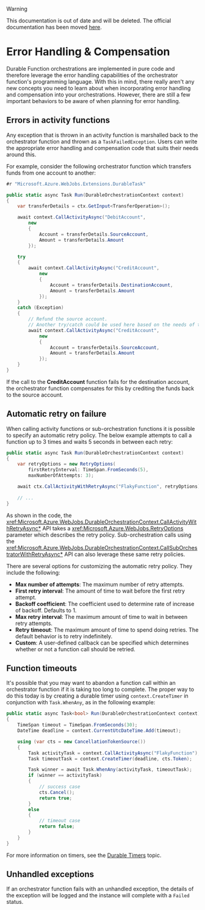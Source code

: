 > [!WARNING]
> This documentation is out of date and will be deleted. The official documentation has been moved [here](https://docs.microsoft.com/en-us/azure/azure-functions/durable-functions-error-handling).

# Error Handling & Compensation
Durable Function orchestrations are implemented in pure code and therefore leverage the error handling capabilities of the orchestrator function's programming language. With this in mind, there really aren't any new concepts you need to learn about when incorporating error handling and compensation into your orchestrations. However, there are still a few important behaviors to be aware of when planning for error handling.

## Errors in activity functions
Any exception that is thrown in an activity function is marshalled back to the orchestrator function and thrown as a `TaskFailedException`. Users can write the appropriate error handling and compensation code that suits their needs around this.

For example, consider the following orchestrator function which transfers funds from one account to another:

```csharp
#r "Microsoft.Azure.WebJobs.Extensions.DurableTask"

public static async Task Run(DurableOrchestrationContext context)
{
    var transferDetails = ctx.GetInput<TransferOperation>();

    await context.CallActivityAsync("DebitAccount",
        new
        { 
            Account = transferDetails.SourceAccount,
            Amount = transferDetails.Amount
        });

    try
    {
        await context.CallActivityAsync("CreditAccount",         
            new
            { 
                Account = transferDetails.DestinationAccount,
                Amount = transferDetails.Amount
            });
    }
    catch (Exception)
    {
        // Refund the source account.
        // Another try/catch could be used here based on the needs of the application.
        await context.CallActivityAsync("CreditAccount",         
            new
            { 
                Account = transferDetails.SourceAccount,
                Amount = transferDetails.Amount
            });
    }
}
```

If the call to the **CreditAccount** function fails for the destination account, the orchestrator function compensates for this by crediting the funds back to the source account.

## Automatic retry on failure
When calling activity functions or sub-orchestration functions it is possible to specify an automatic retry policy. The below example attempts to call a function up to 3 times and waits 5 seconds in between each retry:

```csharp
public static async Task Run(DurableOrchestrationContext context)
{
    var retryOptions = new RetryOptions(
        firstRetryInterval: TimeSpan.FromSeconds(5),
        maxNumberOfAttempts: 3);

    await ctx.CallActivityWithRetryAsync("FlakyFunction", retryOptions);
    
    // ...
}
```
As shown in the code, the <xref:Microsoft.Azure.WebJobs.DurableOrchestrationContext.CallActivityWithRetryAsync*> API takes a <xref:Microsoft.Azure.WebJobs.RetryOptions> parameter which describes the retry policy. Sub-orchestration calls using the <xref:Microsoft.Azure.WebJobs.DurableOrchestrationContext.CallSubOrchestratorWithRetryAsync*> API can also leverage these same retry policies.

There are several options for customizing the automatic retry policy. They include the following:

* **Max number of attempts**: The maximum number of retry attempts.
* **First retry interval**: The amount of time to wait before the first retry attempt.
* **Backoff coefficient**: The coefficient used to determine rate of increase of backoff. Defaults to 1.
* **Max retry interval**: The maximum amount of time to wait in between retry attempts.
* **Retry timeout**: The maximum amount of time to spend doing retries. The default behavior is to retry indefinitely.
* **Custom**: A user-defined callback can be specified which determines whether or not a function call should be retried.

## Function timeouts
It's possible that you may want to abandon a function call within an orchestrator function if it is taking too long to complete. The proper way to do this today is by creating a durable timer using `context.CreateTimer` in conjunction with `Task.WhenAny`, as in the following example:

```csharp
public static async Task<bool> Run(DurableOrchestrationContext context)
{
    TimeSpan timeout = TimeSpan.FromSeconds(30);
    DateTime deadline = context.CurrentUtcDateTime.Add(timeout);

    using (var cts = new CancellationTokenSource())
    {
        Task activityTask = context.CallActivityAsync("FlakyFunction");
        Task timeoutTask = context.CreateTimer(deadline, cts.Token);

        Task winner = await Task.WhenAny(activityTask, timeoutTask);
        if (winner == activityTask)
        {
            // success case
            cts.Cancel();
            return true;
        }
        else
        {
            // timeout case
            return false;
        }
    }
}
```

For more information on timers, see the [Durable Timers](./timers.md) topic.

## Unhandled exceptions
If an orchestrator function fails with an unhandled exception, the details of the exception will be logged and the instance will complete with a `Failed` status.